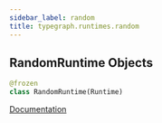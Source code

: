 ```yaml
---
sidebar_label: random
title: typegraph.runtimes.random
---
```


## RandomRuntime Objects

```python
@frozen
class RandomRuntime(Runtime)
```

[Documentation](https://metatype.dev/docs/reference/runtimes/random)

